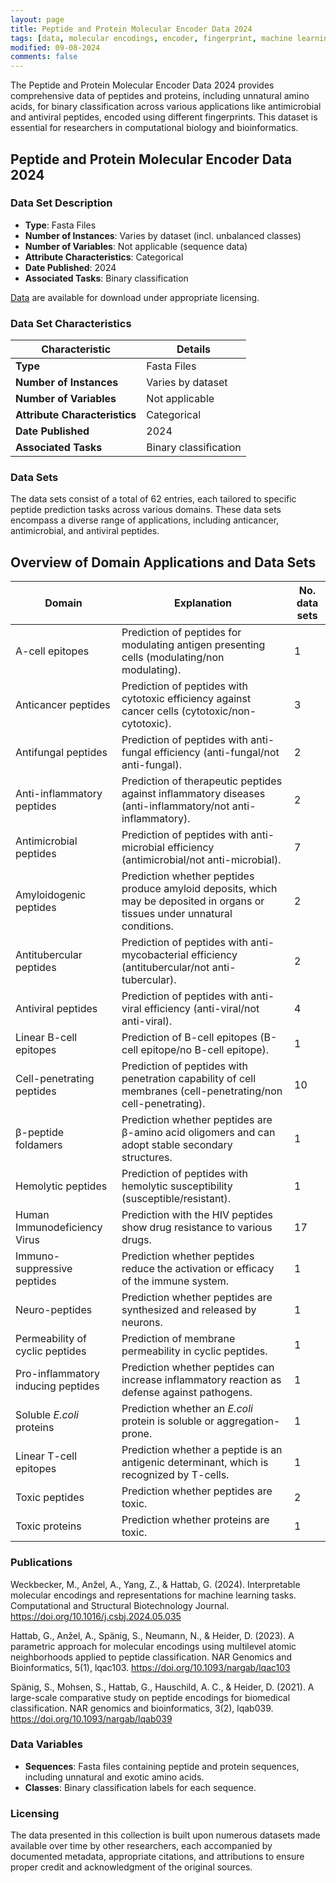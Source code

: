 ```yaml
---
layout: page
title: Peptide and Protein Molecular Encoder Data 2024
tags: [data, molecular encodings, encoder, fingerprint, machine learning, peptide classification]
modified: 09-08-2024
comments: false
---
```


The Peptide and Protein Molecular Encoder Data 2024 provides comprehensive data of peptides and proteins, including unnatural amino acids, for binary classification across various applications like antimicrobial and antiviral peptides, encoded using different fingerprints.
This dataset is essential for researchers in computational biology and bioinformatics.

## Peptide and Protein Molecular Encoder Data 2024

### Data Set Description

- **Type**: Fasta Files
- **Number of Instances**: Varies by dataset (incl. unbalanced classes)
- **Number of Variables**: Not applicable (sequence data)
- **Attribute Characteristics**: Categorical
- **Date Published**: 2024
- **Associated Tasks**: Binary classification

[Data](https://github.com/ghattab/iCAN/tree/main/Data/Original_datasets) are available for download under appropriate licensing. 

### Data Set Characteristics

| Characteristic               | Details                    |
|------------------------------|----------------------------|
| **Type**                     | Fasta Files                |
| **Number of Instances**      | Varies by dataset          |
| **Number of Variables**      | Not applicable             |
| **Attribute Characteristics**| Categorical |
| **Date Published**           | 2024                       |
| **Associated Tasks**         | Binary classification      |

### Data Sets 

The data sets consist of a total of 62 entries, each tailored to specific peptide prediction tasks across various domains. These data sets encompass a diverse range of applications, including anticancer, antimicrobial, and antiviral peptides.

## Overview of Domain Applications and Data Sets

| Domain                        | Explanation                                                                                                                   | No. data sets |
|-------------------------------|-------------------------------------------------------------------------------------------------------------------------------|---------------|
| A-cell epitopes               | Prediction of peptides for modulating antigen presenting cells (modulating/non modulating).                                   | 1             |
| Anticancer peptides           | Prediction of peptides with cytotoxic efficiency against cancer cells (cytotoxic/non-cytotoxic).                             | 3             |
| Antifungal peptides           | Prediction of peptides with anti-fungal efficiency (anti-fungal/not anti-fungal).                                             | 2             |
| Anti-inflammatory peptides    | Prediction of therapeutic peptides against inflammatory diseases (anti-inflammatory/not anti-inflammatory).                   | 2             |
| Antimicrobial peptides        | Prediction of peptides with anti-microbial efficiency (antimicrobial/not anti-microbial).                                     | 7             |
| Amyloidogenic peptides        | Prediction whether peptides produce amyloid deposits, which may be deposited in organs or tissues under unnatural conditions. | 2             |
| Antitubercular peptides       | Prediction of peptides with anti-mycobacterial efficiency (antitubercular/not anti-tubercular).                               | 2             |
| Antiviral peptides            | Prediction of peptides with anti-viral efficiency (anti-viral/not anti-viral).                                                | 4             |
| Linear B-cell epitopes        | Prediction of B-cell epitopes (B-cell epitope/no B-cell epitope).                                                             | 1             |
| Cell-penetrating peptides     | Prediction of peptides with penetration capability of cell membranes (cell-penetrating/non cell-penetrating).                 | 10            |
| β-peptide foldamers           | Prediction whether peptides are β-amino acid oligomers and can adopt stable secondary structures.                             | 1             |
| Hemolytic peptides            | Prediction of peptides with hemolytic susceptibility (susceptible/resistant).                                                 | 1             |
| Human Immunodeficiency Virus  | Prediction with the HIV peptides show drug resistance to various drugs.                                                       | 17            |
| Immuno-suppressive peptides   | Prediction whether peptides reduce the activation or efficacy of the immune system.                                           | 1             |
| Neuro-peptides                | Prediction whether peptides are synthesized and released by neurons.                                                          | 1             |
| Permeability of cyclic peptides| Prediction of membrane permeability in cyclic peptides.                                                                      | 1             |
| Pro-inflammatory inducing peptides | Prediction whether peptides can increase inflammatory reaction as defense against pathogens.                            | 1             |
| Soluble *E.coli* proteins     | Prediction whether an *E.coli* protein is soluble or aggregation-prone.                                                       | 1             |
| Linear T-cell epitopes        | Prediction whether a peptide is an antigenic determinant, which is recognized by T-cells.                                     | 1             |
| Toxic peptides                | Prediction whether peptides are toxic.                                                                                        | 2             |
| Toxic proteins                | Prediction whether proteins are toxic.                                                                                        | 1             |


### Publications

Weckbecker, M., Anžel, A., Yang, Z., & Hattab, G. (2024). Interpretable molecular encodings and representations for machine learning tasks. Computational and Structural Biotechnology Journal.
https://doi.org/10.1016/j.csbj.2024.05.035

Hattab, G., Anžel, A., Spänig, S., Neumann, N., & Heider, D. (2023). A parametric approach for molecular encodings using multilevel atomic neighborhoods applied to peptide classification. NAR Genomics and Bioinformatics, 5(1), lqac103.
https://doi.org/10.1093/nargab/lqac103

Spänig, S., Mohsen, S., Hattab, G., Hauschild, A. C., & Heider, D. (2021). A large-scale comparative study on peptide encodings for biomedical classification. NAR genomics and bioinformatics, 3(2), lqab039.
https://doi.org/10.1093/nargab/lqab039

### Data Variables

- **Sequences**: Fasta files containing peptide and protein sequences, including unnatural and exotic amino acids.
- **Classes**: Binary classification labels for each sequence.

### Licensing

The data presented in this collection is built upon numerous datasets made available over time by other researchers, each accompanied by documented metadata, appropriate citations, and attributions to ensure proper credit and acknowledgment of the original sources.

